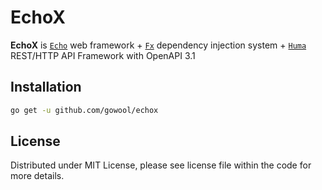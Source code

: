 # EchoX

**EchoX** is [`Echo`](https://github.com/labstack/echo) web framework + [`Fx`](https://github.com/uber-go/fx) dependency injection system + [`Huma`](https://github.com/danielgtaylor/huma) REST/HTTP API Framework with OpenAPI 3.1

## Installation

```sh
go get -u github.com/gowool/echox
```

## License

Distributed under MIT License, please see license file within the code for more details.
